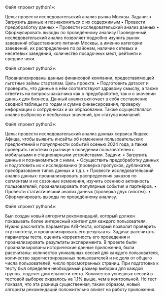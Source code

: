 Файл «проект python1»:

Цель: провести исследовательский анализ рынка Москвы.
Задачи:
•	Загрузить данные и познакомиться с их содержимым
•	Провести предобработку данных
•	Провести исследовательский анализ данных
•	Сформулировать выводы по проведённому анализу
Проведенный исследовательский анализ позволяет подробно изучить рынок заведений общественного питания Москвы, а именно категории заведений, их распределение по районам, наличие сетевых и несетевых заведений, количество посадочных мест, рейтинги и средние чеки. 


Файл «проект python2»:

Проанализированы данные финансовой компании, предоставляющей льготные займы стартапам.
Цель проекта:
•	Подготовить датасет и проверить, что данные в нём соответствуют здравому смыслу, а также ответить на вопросы заказчика как о предобработке, так и о значении данных для бизнеса.
Данный анализ включает в себя составление сводной таблицы по годам и сумме финансирования, проверку информации о сотрудниках и их образовании. Также осуществлялся анализ выбросов и необычных значений, ipo статуса компаний.


Файл «проект python3»:

Цель: провести исследовательский анализ данных сервиса Яндекс Афиша, чтобы выявить инсайты об изменении пользовательских предпочтений и популярности событий осенью 2024 года, а также проверить гипотезы о разнице в поведении пользователей с мобильными и стационарными устройствами.
Задачи:
•	Загрузить данные и познакомиться с ними.
•	Осуществить предобработку данных и подготовить их к исследованию (проверка пропусков, дубликатов, преобразование типов данных и т.д.).
•	Провести исследовательский анализ данных: проанализировать распределения заказов по сегментам и их сезонные изменения, изучить осеннюю активность пользователей, проанализировать популярные события и партнёров.
•	Провести статистический анализ данных (проверка двух гипотез).
•	Сформулировать выводы по проведённому анализу.

Файл «проект python4»:

Был создан новый алгоритм рекомендаций, который должен показывать более интересный контент для каждого пользователя. Нужно рассчитать параметры A/B-теста, который позволит проверить эту гипотезу, и проанализировать его результаты.
Задача: рассчитать параметры теста, оценить корректность его проведения и проанализировать результаты эксперимента.
В проекте были проанализированы исторические данные приложения, были рассчитаны: количество уникальных сессий для каждого пользователя, количество зарегистрированных пользователей и их доля от общего числа пользователей, число просмотренных страниц.
При подготовке к тесту был определен необходимый размер выборки для каждой группы, подсчет длительности теста. Количество успешных сессий в тестовой выборке оказалось на 1,1% выше, чем в контрольной. Но тест показал, что эта разница существенная, таким образом, новый алгоритм рекомендаций положительно влияет на работу приложения.



